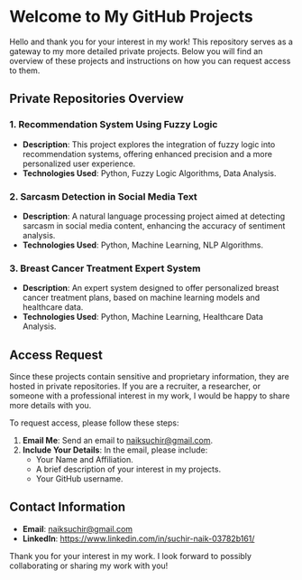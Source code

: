# Welcome to My GitHub Projects

Hello and thank you for your interest in my work! This repository serves as a gateway to my more detailed private projects. Below you will find an overview of these projects and instructions on how you can request access to them.

## Private Repositories Overview

### 1. Recommendation System Using Fuzzy Logic
- **Description**: This project explores the integration of fuzzy logic into recommendation systems, offering enhanced precision and a more personalized user experience.
- **Technologies Used**: Python, Fuzzy Logic Algorithms, Data Analysis.

### 2. Sarcasm Detection in Social Media Text
- **Description**: A natural language processing project aimed at detecting sarcasm in social media content, enhancing the accuracy of sentiment analysis.
- **Technologies Used**: Python, Machine Learning, NLP Algorithms.

### 3. Breast Cancer Treatment Expert System
- **Description**: An expert system designed to offer personalized breast cancer treatment plans, based on machine learning models and healthcare data.
- **Technologies Used**: Python, Machine Learning, Healthcare Data Analysis.

## Access Request

Since these projects contain sensitive and proprietary information, they are hosted in private repositories. If you are a recruiter, a researcher, or someone with a professional interest in my work, I would be happy to share more details with you.

To request access, please follow these steps:
1. **Email Me**: Send an email to naiksuchir@gmail.com.
2. **Include Your Details**: In the email, please include:
   - Your Name and Affiliation.
   - A brief description of your interest in my projects.
   - Your GitHub username.

## Contact Information

- **Email**: naiksuchir@gmail.com
- **LinkedIn**: https://www.linkedin.com/in/suchir-naik-03782b161/

Thank you for your interest in my work. I look forward to possibly collaborating or sharing my work with you!

